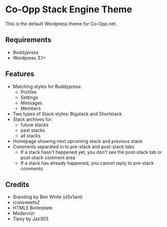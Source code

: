 Co-Opp Stack Engine Theme
=========================

This is the default Wordpress theme for Co-Opp.net.

## Requirements

* Buddypress
* Wordpress 3.1+

## Features

* Matching styles for Buddypress:
	* Profiles
	* Settings
	* Messages
	* Members
* Two types of Stack styles: Bigstack and Shortstack
* Stack archives for:
	* future stacks
	* past stacks
	* all stacks
* Homepage showing next upcoming stack and previous stack
* Comments separated in to pre-stack and post-stack tabs
	* If a stack hasn't happened yet, you don't see the post-stack tab or post-stack comment area
	* If a stack has already happened, you cannot reply to pre-stack comments

## Credits

* Branding by Ben White (d3v1ant)
* iconsweets2
* HTML5 Boilerplate
* Modernizr
* Tipsy by Jaz303